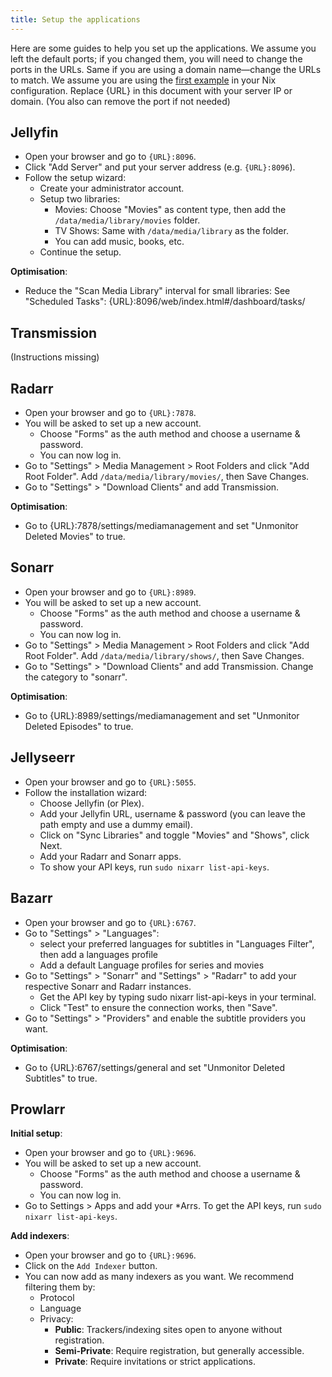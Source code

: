 ```yaml
---
title: Setup the applications
---
```


Here are some guides to help you set up the applications. We assume you left the
default ports; if you changed them, you will need to change the ports in the
URLs. Same if you are using a domain name—change the URLs to match. We assume
you are using the [first example](/wiki/examples/example-1) in your Nix
configuration. Replace {URL} in this document with your server IP or domain.
(You also can remove the port if not needed)

## Jellyfin

- Open your browser and go to `{URL}:8096`.
- Click "Add Server" and put your server address (e.g. `{URL}:8096`).
- Follow the setup wizard:
  - Create your administrator account.
  - Setup two libraries:
    - Movies: Choose "Movies" as content type, then add the
      `/data/media/library/movies` folder.
    - TV Shows: Same with `/data/media/library` as the folder.
    - You can add music, books, etc.
  - Continue the setup.

**Optimisation**:

- Reduce the "Scan Media Library" interval for small libraries: See "Scheduled
  Tasks": {URL}:8096/web/index.html#/dashboard/tasks/

## Transmission

(Instructions missing)

## Radarr

- Open your browser and go to `{URL}:7878`.
- You will be asked to set up a new account.
  - Choose "Forms" as the auth method and choose a username & password.
  - You can now log in.
- Go to "Settings" > Media Management > Root Folders and click "Add Root
  Folder". Add `/data/media/library/movies/`, then Save Changes.
- Go to "Settings" > "Download Clients" and add Transmission.

**Optimisation**:

- Go to {URL}:7878/settings/mediamanagement and set "Unmonitor Deleted Movies"
  to true.

## Sonarr

- Open your browser and go to `{URL}:8989`.
- You will be asked to set up a new account.
  - Choose "Forms" as the auth method and choose a username & password.
  - You can now log in.
- Go to "Settings" > Media Management > Root Folders and click "Add Root
  Folder". Add `/data/media/library/shows/`, then Save Changes.
- Go to "Settings" > "Download Clients" and add Transmission. Change the
  category to "sonarr".

**Optimisation**:

- Go to {URL}:8989/settings/mediamanagement and set "Unmonitor Deleted Episodes"
  to true.

## Jellyseerr

- Open your browser and go to `{URL}:5055`.
- Follow the installation wizard:
  - Choose Jellyfin (or Plex).
  - Add your Jellyfin URL, username & password (you can leave the path empty and
    use a dummy email).
  - Click on "Sync Libraries" and toggle "Movies" and "Shows", click Next.
  - Add your Radarr and Sonarr apps.
  - To show your API keys, run `sudo nixarr list-api-keys`.

## Bazarr

- Open your browser and go to `{URL}:6767`.
- Go to "Settings" > "Languages":
  - select your preferred languages for subtitles in "Languages Filter", then
    add a languages profile
  - Add a default Language profiles for series and movies
- Go to "Settings" > "Sonarr" and "Settings" > "Radarr" to add your respective
  Sonarr and Radarr instances.
  - Get the API key by typing sudo nixarr list-api-keys in your terminal.
  - Click "Test" to ensure the connection works, then "Save".
- Go to "Settings" > "Providers" and enable the subtitle providers you want.

**Optimisation**:

- Go to {URL}:6767/settings/general and set "Unmonitor Deleted Subtitles" to
  true.

## Prowlarr

**Initial setup**:

- Open your browser and go to `{URL}:9696`.
- You will be asked to set up a new account.
  - Choose "Forms" as the auth method and choose a username & password.
  - You can now log in.
- Go to Settings > Apps and add your \*Arrs. To get the API keys, run
  `sudo nixarr list-api-keys`.

**Add indexers**:

- Open your browser and go to `{URL}:9696`.
- Click on the `Add Indexer` button.
- You can now add as many indexers as you want. We recommend filtering them by:
  - Protocol
  - Language
  - Privacy:
    - **Public**: Trackers/indexing sites open to anyone without registration.
    - **Semi-Private**: Require registration, but generally accessible.
    - **Private**: Require invitations or strict applications.
